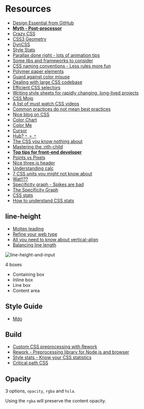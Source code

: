 # Resources

* [Design Essential from GitHub](https://github.com/showcases/design-essentials)
* [**Myth - Post-processor**](http://www.myth.io/)
* [Crazy CSS](http://give-n-go.co/)
* [CSS3 Geometry](http://css3geometrydaily.tumblr.com/)
* [DynCSS](http://www.vittoriozaccaria.net/dyn-css/)
* [Style Stats](https://github.com/t32k/stylestats)
* [Parallax done right - lots of animation tips](https://medium.com/@dhg/82ced812e61c)
* [Some libs and frameworks to consider](http://speckyboy.com/2014/06/02/css-libraries-frameworks-tools/)
* [CSS naming conventions - Less rules more fun](https://medium.com/@drublic/css-naming-conventions-less-rules-more-fun-12af220e949b)
* [Polymer paper elements](http://www.polymer-project.org/components/paper-elements/demo.html#paper-shadow)
* [Guard against color misuse](https://github.com/SlexAxton/css-colorguard)
* [Dealing with large CSS codebase](http://web-design-weekly.com/2014/07/17/dealing-with-a-large-css-codebase/)
* [Efficient CSS selectors](http://csswizardry.com/2011/09/writing-efficient-css-selectors/)
* [Writing style sheets for rapidly changing, long-lived projects](http://benfrain.com/enduring-css-writing-style-sheets-rapidly-changing-long-lived-projects/)
* [CSS Mojo](http://www.cssmojo.com/)
* [A list of must watch CSS videos](https://github.com/AllThingsSmitty/must-watch-css)
* [Common practices do not mean best practices](http://cssmojo.com/think-for-yourself/)
* [Nice blog on CSS](http://simurai.com/blog)
* [Color Chart](http://ainsleywagon.github.io/color-chart/)
* [Color Me](http://richbray.me/cms/)
* [Cursor](http://chrisnager.github.io/cursors/)
* [Hub? `* + *`](http://alistapart.com/article/axiomatic-css-and-lobotomized-owls)
* [The CSS you know nothing about](https://medium.com/@mjtweaver/the-css-that-you-dont-know-about-d5945cea1c94)
* [Mastering the :nth-child](http://nthmaster.com/)
* [**Top tips for front-end developer**](http://benfrain.com/top-tips-selection-unrelated-front-end-developer-tips/)
* [Points vs Pixels](https://news.layervault.com/stories/36806-ios-ui-design-workflow-points-vs-pixels)
* [Nice three.js header](http://www.phyramid.com/blog/making-phyramid-coms-procedurally-rendered-3d-header/)
* [Understanding calc](http://demosthenes.info/blog/953/Layout-Math-with-CSS-Understanding-calc)
* [7 CSS units you might not know about](http://webdesign.tutsplus.com/articles/7-css-units-you-might-not-know-about--cms-22573)
* [Wat!!??](http://red-team-design.com/form-controls-currentcolor-pseudo-elements/)
* [Specificity graph - Spikes are bad](http://jonassebastianohlsson.com/specificity-graph/)
* [The Specificity Graph](http://csswizardry.com/2014/10/the-specificity-graph/)
* [CSS stats](http://www.cssstats.com/)
* [How to understand CSS stats](http://webdesign.tutsplus.com/tutorials/understanding-css-stats-how-to-make-the-most-of-the-numbers--cms-22756)

## line-height

* [Molten leading](http://demosthenes.info/blog/606/Molten-Leading-Exploring-The-CSS-Relationship-Between-Font-Size-Line-Height-and-Margin)
* [Refine your web type](http://thenextweb.com/dd/2012/10/14/refine-your-web-type-with-this-crash-course-on-the-css-line-height-property/)
* [All you need to know about vertical-align](http://christopheraue.net/2014/03/05/vertical-align/)
* [Balancing line length](http://www.smashingmagazine.com/2014/09/29/balancing-line-length-font-size-responsive-web-design/)

![line-height-and-input](https://dl.dropboxusercontent.com/u/6815194/Notes/line_height_and_input.png)

4 boxes

* Containing box
* Inline box
* Line box
* Content area

## Style Guide

* [Mdo](http://mdo.github.io/code-guide/#css)

## Build

* [Custom CSS preprocessing with Rework](http://nicolasgallagher.com/custom-css-preprocessing/)
* [Rework - Preprocessing library for Node.js and browser](https://github.com/reworkcss/rework)
* [Style stats - Know your CSS statistics](https://github.com/t32k/stylestats)
* [Critical path CSS](https://github.com/pocketjoso/penthouse)

## Opacity

3 options, `opacity`, `rgba` and `hsla`.

Using the `rgba` will preserve the content opacity.